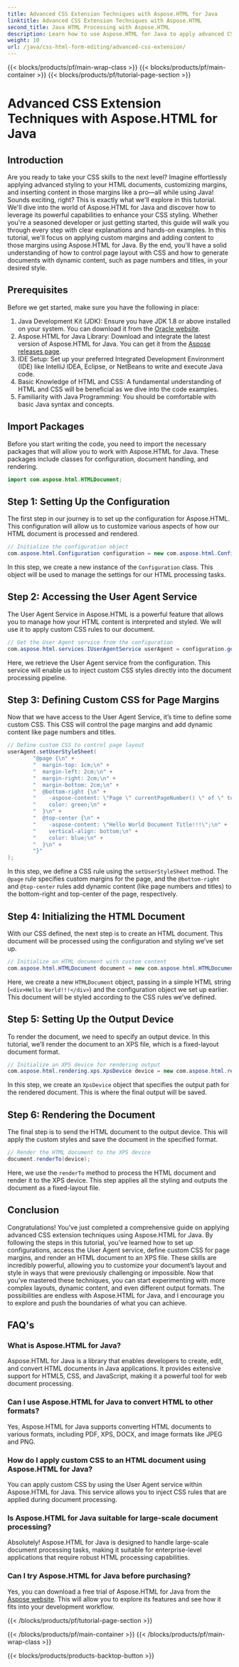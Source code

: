 ```yaml
---
title: Advanced CSS Extension Techniques with Aspose.HTML for Java
linktitle: Advanced CSS Extension Techniques with Aspose.HTML
second_title: Java HTML Processing with Aspose.HTML
description: Learn how to use Aspose.HTML for Java to apply advanced CSS techniques, including custom page margins and dynamic content. A detailed, hands-on tutorial for developers.
weight: 10
url: /java/css-html-form-editing/advanced-css-extension/
---
```


{{< blocks/products/pf/main-wrap-class >}}
{{< blocks/products/pf/main-container >}}
{{< blocks/products/pf/tutorial-page-section >}}

# Advanced CSS Extension Techniques with Aspose.HTML for Java

## Introduction
Are you ready to take your CSS skills to the next level? Imagine effortlessly applying advanced styling to your HTML documents, customizing margins, and inserting content in those margins like a pro—all while using Java! Sounds exciting, right? This is exactly what we'll explore in this tutorial. We'll dive into the world of Aspose.HTML for Java and discover how to leverage its powerful capabilities to enhance your CSS styling. Whether you're a seasoned developer or just getting started, this guide will walk you through every step with clear explanations and hands-on examples.
In this tutorial, we'll focus on applying custom margins and adding content to those margins using Aspose.HTML for Java. By the end, you'll have a solid understanding of how to control page layout with CSS and how to generate documents with dynamic content, such as page numbers and titles, in your desired style.
## Prerequisites
Before we get started, make sure you have the following in place:
1. Java Development Kit (JDK): Ensure you have JDK 1.8 or above installed on your system. You can download it from the [Oracle website](https://www.oracle.com/java/technologies/javase-jdk11-downloads.html).
2. Aspose.HTML for Java Library: Download and integrate the latest version of Aspose.HTML for Java. You can get it from the [Aspose releases page](https://releases.aspose.com/html/java/).
3. IDE Setup: Set up your preferred Integrated Development Environment (IDE) like IntelliJ IDEA, Eclipse, or NetBeans to write and execute Java code.
4. Basic Knowledge of HTML and CSS: A fundamental understanding of HTML and CSS will be beneficial as we dive into the code examples.
5. Familiarity with Java Programming: You should be comfortable with basic Java syntax and concepts.
## Import Packages
Before you start writing the code, you need to import the necessary packages that will allow you to work with Aspose.HTML for Java. These packages include classes for configuration, document handling, and rendering.
```java
import com.aspose.html.HTMLDocument;
```
## Step 1: Setting Up the Configuration
The first step in our journey is to set up the configuration for Aspose.HTML. This configuration will allow us to customize various aspects of how our HTML document is processed and rendered.
```java
// Initialize the configuration object
com.aspose.html.Configuration configuration = new com.aspose.html.Configuration();
```
In this step, we create a new instance of the `Configuration` class. This object will be used to manage the settings for our HTML processing tasks.
## Step 2: Accessing the User Agent Service
The User Agent Service in Aspose.HTML is a powerful feature that allows you to manage how your HTML content is interpreted and styled. We will use it to apply custom CSS rules to our document.
```java
// Get the User Agent service from the configuration
com.aspose.html.services.IUserAgentService userAgent = configuration.getService(com.aspose.html.services.IUserAgentService.class);
```
Here, we retrieve the User Agent service from the configuration. This service will enable us to inject custom CSS styles directly into the document processing pipeline.
## Step 3: Defining Custom CSS for Page Margins
Now that we have access to the User Agent Service, it’s time to define some custom CSS. This CSS will control the page margins and add dynamic content like page numbers and titles.
```java
// Define custom CSS to control page layout
userAgent.setUserStyleSheet(
        "@page {\n" +
        "  margin-top: 1cm;\n" +
        "  margin-left: 2cm;\n" +
        "  margin-right: 2cm;\n" +
        "  margin-bottom: 2cm;\n" +
        "  @bottom-right {\n" +
        "    -aspose-content: \"Page \" currentPageNumber() \" of \" totalPagesNumber();\n" +
        "    color: green;\n" +
        "  }\n" +
        "  @top-center {\n" +
        "    -aspose-content: \"Hello World Document Title!!!\";\n" +
        "    vertical-align: bottom;\n" +
        "    color: blue;\n" +
        "  }\n" +
        "}"
);
```
In this step, we define a CSS rule using the `setUserStyleSheet` method. The `@page` rule specifies custom margins for the page, and the `@bottom-right` and `@top-center` rules add dynamic content (like page numbers and titles) to the bottom-right and top-center of the page, respectively.
## Step 4: Initializing the HTML Document
With our CSS defined, the next step is to create an HTML document. This document will be processed using the configuration and styling we’ve set up.
```java
// Initialize an HTML document with custom content
com.aspose.html.HTMLDocument document = new com.aspose.html.HTMLDocument("<div>Hello World!!!</div>", ".", configuration);
```
Here, we create a new `HTMLDocument` object, passing in a simple HTML string (`<div>Hello World!!!</div>`) and the configuration object we set up earlier. This document will be styled according to the CSS rules we’ve defined.
## Step 5: Setting Up the Output Device
To render the document, we need to specify an output device. In this tutorial, we’ll render the document to an XPS file, which is a fixed-layout document format.
```java
// Initialize an XPS device for rendering output
com.aspose.html.rendering.xps.XpsDevice device = new com.aspose.html.rendering.xps.XpsDevice("output/output.xps");
```
In this step, we create an `XpsDevice` object that specifies the output path for the rendered document. This is where the final output will be saved.
## Step 6: Rendering the Document
The final step is to send the HTML document to the output device. This will apply the custom styles and save the document in the specified format.
```java
// Render the HTML document to the XPS device
document.renderTo(device);
```
Here, we use the `renderTo` method to process the HTML document and render it to the XPS device. This step applies all the styling and outputs the document as a fixed-layout file.
## Conclusion
Congratulations! You’ve just completed a comprehensive guide on applying advanced CSS extension techniques using Aspose.HTML for Java. By following the steps in this tutorial, you’ve learned how to set up configurations, access the User Agent service, define custom CSS for page margins, and render an HTML document to an XPS file. These skills are incredibly powerful, allowing you to customize your document’s layout and style in ways that were previously challenging or impossible. 
Now that you’ve mastered these techniques, you can start experimenting with more complex layouts, dynamic content, and even different output formats. The possibilities are endless with Aspose.HTML for Java, and I encourage you to explore and push the boundaries of what you can achieve.
## FAQ's
### What is Aspose.HTML for Java?
Aspose.HTML for Java is a library that enables developers to create, edit, and convert HTML documents in Java applications. It provides extensive support for HTML5, CSS, and JavaScript, making it a powerful tool for web document processing.
### Can I use Aspose.HTML for Java to convert HTML to other formats?
Yes, Aspose.HTML for Java supports converting HTML documents to various formats, including PDF, XPS, DOCX, and image formats like JPEG and PNG.
### How do I apply custom CSS to an HTML document using Aspose.HTML for Java?
You can apply custom CSS by using the User Agent service within Aspose.HTML for Java. This service allows you to inject CSS rules that are applied during document processing.
### Is Aspose.HTML for Java suitable for large-scale document processing?
Absolutely! Aspose.HTML for Java is designed to handle large-scale document processing tasks, making it suitable for enterprise-level applications that require robust HTML processing capabilities.
### Can I try Aspose.HTML for Java before purchasing?
Yes, you can download a free trial of Aspose.HTML for Java from the [Aspose website](https://releases.aspose.com/html/java/). This will allow you to explore its features and see how it fits into your development workflow.

{{< /blocks/products/pf/tutorial-page-section >}}

{{< /blocks/products/pf/main-container >}}
{{< /blocks/products/pf/main-wrap-class >}}

{{< blocks/products/products-backtop-button >}}
